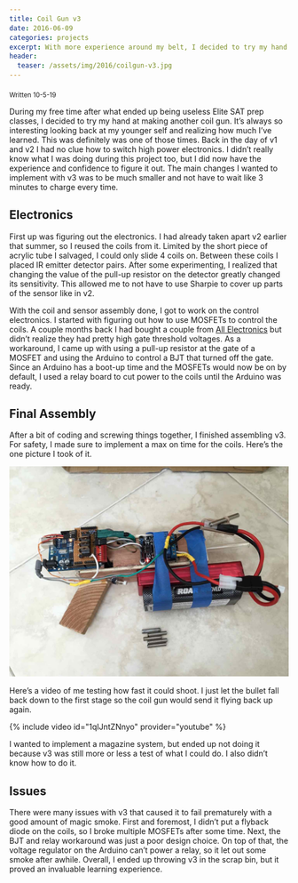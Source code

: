 ```yaml
---
title: Coil Gun v3
date: 2016-06-09
categories: projects
excerpt: With more experience around my belt, I decided to try my hand at making another coil gun, but this time smaller and without the long charge times.
header:
  teaser: /assets/img/2016/coilgun-v3.jpg
---
```


<sub>Written 10-5-19</sub>

During my free time after what ended up being useless Elite SAT prep classes, I decided to try my hand at making another coil gun. It’s always so interesting looking back at my younger self and realizing how much I’ve learned. This was definitely was one of those times. Back in the day of v1 and v2 I had no clue how to switch high power electronics. I didn’t really know what I was doing during this project too, but I did now have the experience and confidence to figure it out. The main changes I wanted to implement with v3 was to be much smaller and not have to wait like 3 minutes to charge every time.

## Electronics

First up was figuring out the electronics. I had already taken apart v2 earlier that summer, so I reused the coils from it. Limited by the short piece of acrylic tube I salvaged, I could only slide 4 coils on. Between these coils I placed IR emitter detector pairs. After some experimenting, I realized that changing the value of the pull-up resistor on the detector greatly changed its sensitivity. This allowed me to not have to use Sharpie to cover up parts of the sensor like in v2.

With the coil and sensor assembly done, I got to work on the control electronics. I started with figuring out how to use MOSFETs to control the coils. A couple months back I had bought a couple from [All Electronics](https://www.allelectronics.com/) but didn’t realize they had pretty high gate threshold voltages. As a workaround, I came up with using a pull-up resistor at the gate of a MOSFET and using the Arduino to control a BJT that turned off the gate. Since an Arduino has a boot-up time and the MOSFETs would now be on by default, I used a relay board to cut power to the coils until the Arduino was ready.

## Final Assembly

After a bit of coding and screwing things together, I finished assembling v3. For safety, I made sure to implement a max on time for the coils. Here’s the one picture I took of it.

![](/assets/img/2016/coilgun-v3.jpg)

Here’s a video of me testing how fast it could shoot. I just let the bullet fall back down to the first stage so the coil gun would send it flying back up again.

{% include video id="1qIJntZNnyo" provider="youtube" %}

I wanted to implement a magazine system, but ended up not doing it because v3 was still more or less a test of what I could do. I also didn’t know how to do it.

## Issues

There were many issues with v3 that caused it to fail prematurely with a good amount of magic smoke. First and foremost, I didn’t put a flyback diode on the coils, so I broke multiple MOSFETs after some time. Next, the BJT and relay workaround was just a poor design choice. On top of that, the voltage regulator on the Arduino can’t power a relay, so it let out some smoke after awhile. Overall, I ended up throwing v3 in the scrap bin, but it proved an invaluable learning experience.
